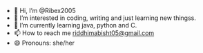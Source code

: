 - 👋 Hi, I’m @Ribex2005
- 👀 I’m interested in coding, writing and just learning new thingss. 
- 🌱 I’m currently learning java, python and C.
- 📫 How to reach me riddhimabisht05@gmail.com
- 😄 Pronouns: she/her


<!---
Ribex2005/Ribex2005 is a ✨ special ✨ repository because its `README.md` (this file) appears on your GitHub profile.
You can click the Preview link to take a look at your changes.
--->

